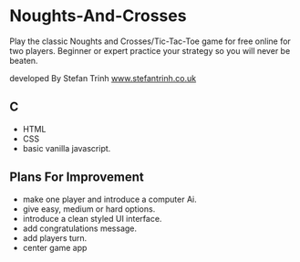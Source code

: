 # Noughts-And-Crosses

Play the classic Noughts and Crosses/Tic-Tac-Toe game for free online for two players.
Beginner or expert practice your strategy so you will never be beaten.

developed By Stefan Trinh
www.stefantrinh.co.uk

## C

- HTML
- CSS
- basic vanilla javascript.

## Plans For Improvement

- make one player and introduce a computer Ai.
- give easy, medium or hard options.
- introduce a clean styled UI interface.
- add congratulations message.
- add players turn.
- center game app
